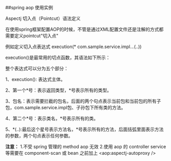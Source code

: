 ##spring aop 使用实例

Aspectj 切入点（Pointcut）语法定义

在使用spring框架配置AOP的时候，不管是通过XML配置文件还是注解的方式都需要定义pointcut"切入点"

例如定义切入点表达式 execution(* com.sample.service.impl..*.*(..))

execution()是最常用的切点函数，其语法如下所示：

 整个表达式可以分为五个部分：
 
 1、execution(): 表达式主体。
 
 2、第一个*号：表示返回类型，*号表示所有的类型。
 
 3、包名：表示需要拦截的包名，后面的两个句点表示当前包和当前包的所有子包，com.sample.service.impl包、子孙包下所有类的方法。
 
 4、第二个*号：表示类名，*号表示所有的类。
 
 5、*(..):最后这个星号表示方法名，*号表示所有的方法，后面括弧里面表示方法的参数，两个句点表示任何参数。
 
 
 **注意：**
 1.不受 spring 管理的 method aop 无效
 2.使用 aop 的 controller service 等需要在 component-scan 或 bean 之前加上 <aop:aspectj-autoproxy />
 

